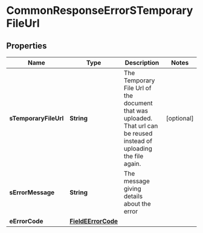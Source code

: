 

# CommonResponseErrorSTemporaryFileUrl

## Properties

Name | Type | Description | Notes
------------ | ------------- | ------------- | -------------
**sTemporaryFileUrl** | **String** | The Temporary File Url of the document that was uploaded. That url can be reused instead of uploading the file again. |  [optional]
**sErrorMessage** | **String** | The message giving details about the error | 
**eErrorCode** | [**FieldEErrorCode**](FieldEErrorCode.md) |  | 




